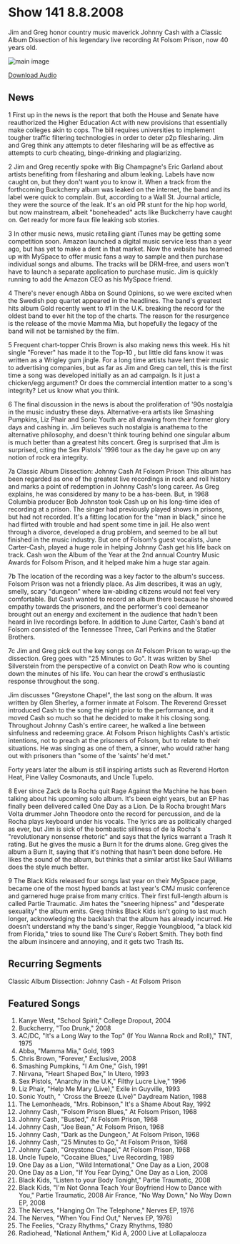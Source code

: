 # Show 141 8.8.2008
Jim and Greg honor country music maverick Johnny Cash with a Classic Album Dissection of his legendary live recording At Folsom Prison, now 40 years old. 

![main image]()

[Download Audio](http://audio.soundopinions.org/streams/2008/08/so_20080808.m3u)

## News
1 First up in the news is the report that both the House and Senate have reauthorized the Higher Education Act with new provisions that essentially make colleges akin to cops. The bill requires universities to implement tougher traffic filtering technologies in order to deter p2p filesharing. Jim and Greg think any attempts to deter filesharing will be as effective as attempts to curb cheating, binge-drinking and plagiarizing.

2 Jim and Greg recently spoke with Big Champagne's Eric Garland about artists benefiting from filesharing and album leaking. Labels have now caught on, but they don't want you to know it. When a track from the forthcoming Buckcherry album was leaked on the internet, the band and its label were quick to complain. But, according to a Wall St. Journal article, they were the source of the leak. It's an old PR stunt for the hip hop world, but now mainstream, albeit "boneheaded" acts like Buckcherry have caught on. Get ready for more faux file leaking sob stories.

3 In other music news, music retailing giant iTunes may be getting some competition soon. Amazon launched a digital music service less than a year ago, but has yet to make a dent in that market. Now the website has teamed up with MySpace to offer music fans a way to sample and then purchase individual songs and albums. The tracks will be DRM-free, and users won't have to launch a separate application to purchase music. Jim is quickly running to add the Amazon CEO as his MySpace friend.

4 There's never enough Abba on Sound Opinions, so we were excited when the Swedish pop quartet appeared in the headlines. The band's greatest hits album Gold recently went to #1 in the U.K. breaking the record for the oldest band to ever hit the top of the charts. The reason for the resurgence is the release of the movie Mamma Mia, but hopefully the legacy of the band will not be tarnished by the film.

5 Frequent chart-topper Chris Brown is also making news this week. His hit single "Forever" has made it to the Top-10 , but little did fans know it was written as a Wrigley gum jingle. For a long time artists have lent their music to advertising companies, but as far as Jim and Greg can tell, this is the first time a song was developed initially as an ad campaign. Is it just a chicken/egg argument? Or does the commercial intention matter to a song's integrity? Let us know what you think.

6 The final discussion in the news is about the proliferation of '90s nostalgia in the music industry these days. Alternative-era artists like Smashing Pumpkins, Liz Phair and Sonic Youth are all drawing from their former glory days and cashing in. Jim believes such nostalgia is anathema to the alternative philosophy, and doesn't think touring behind one singular album is much better than a greatest hits concert. Greg is surprised that Jim is surprised, citing the Sex Pistols' 1996 tour as the day he gave up on any notion of rock era integrity.

7a 
Classic Album Dissection: Johnny Cash At Folsom Prison
This album has been regarded as one of the greatest live recordings in rock and roll history and marks a point of redemption in Johnny Cash's long career. As Greg explains, he was considered by many to be a has-been. But, in 1968 Columbia producer Bob Johnston took Cash up on his long-time idea of recording at a prison. The singer had previously played shows in prisons, but had not recorded. It's a fitting location for the "man in black," since he had flirted with trouble and had spent some time in jail. He also went through a divorce, developed a drug problem, and seemed to be all but finished in the music industry. But one of Folsom's guest vocalists, June Carter-Cash, played a huge role in helping Johnny Cash get his life back on track. Cash won the Album of the Year at the 2nd annual Country Music Awards for Folsom Prison, and it helped make him a huge star again.

7b
The location of the recording was a key factor to the album's success. Folsom Prison was not a friendly place. As Jim describes, it was an ugly, smelly, scary "dungeon" where law-abiding citizens would not feel very comfortable. But Cash wanted to record an album there because he showed empathy towards the prisoners, and the performer's cool demeanor brought out an energy and excitement in the audience that hadn't been heard in live recordings before.
In addition to June Carter, Cash's band at Folsom consisted of the Tennessee Three, Carl Perkins and the Statler Brothers.

7c
Jim and Greg pick out the key songs on At Folsom Prison to wrap-up the dissection. Greg goes with "25 Minutes to Go". It was written by Shel Silverstein from the perspective of a convict on Death Row who is counting down the minutes of his life. You can hear the crowd's enthusiastic response throughout the song.

Jim discusses "Greystone Chapel", the last song on the album. It was written by Glen Sherley, a former inmate at Folsom. The Reverend Gresset introduced Cash to the song the night prior to the performance, and it moved Cash so much so that he decided to make it his closing song.
Throughout Johnny Cash's entire career, he walked a line between sinfulness and redeeming grace. At Folsom Prison highlights Cash's artistic intentions, not to preach at the prisoners of Folsom, but to relate to their situations. He was singing as one of them, a sinner, who would rather hang out with prisoners than "some of the 'saints' he'd met."

Forty years later the album is still inspiring artists such as Reverend Horton Heat, Pine Valley Cosmonauts, and Uncle Tupelo.

8 Ever since Zack de la Rocha quit Rage Against the Machine he has been talking about his upcoming solo album. It's been eight years, but an EP has finally been delivered called One Day as a Lion. De la Rocha brought Mars Volta drummer John Theodore onto the record for percussion, and de la Rocha plays keyboard under his vocals. The lyrics are as politically charged as ever, but Jim is sick of the bombastic silliness of de la Rocha's "revolutionary nonsense rhetoric" and says that the lyrics warrant a Trash It rating. But he gives the music a Burn It for the drums alone. Greg gives the album a Burn It, saying that it's nothing that hasn't been done before. He likes the sound of the album, but thinks that a similar artist like Saul Williams does the style much better.

9 The Black Kids released four songs last year on their MySpace page, became one of the most hyped bands at last year's CMJ music conference and garnered huge praise from many critics. Their first full-length album is called Partie Traumatic. Jim hates the "sneering hipness" and "desperate sexuality" the album emits. Greg thinks Black Kids isn't going to last much longer, acknowledging the backlash that the album has already incurred. He doesn't understand why the band's singer, Reggie Youngblood, "a black kid from Florida," tries to sound like The Cure's Robert Smith. They both find the album insincere and annoying, and it gets two Trash Its.

## Recurring Segments
Classic Album Dissection: Johnny Cash - At Folsom Prison

## Featured Songs
1. Kanye West, "School Spirit," College Dropout, 2004
2. Buckcherry, "Too Drunk," 2008
3. AC/DC, "It's a Long Way to the Top" (If You Wanna Rock and Roll)," TNT, 1975
4. Abba, "Mamma Mia," Gold, 1993
5. Chris Brown, "Forever," Exclusive, 2008
6. Smashing Pumpkins, "I Am One," Gish, 1991
7. Nirvana, "Heart Shaped Box," In Utero, 1993
8. Sex Pistols, "Anarchy in the U.K," Filthy Lucre Live," 1996
9. Liz Phair, "Help Me Mary (Live)," Exile in Guyville, 1993
10. Sonic Youth, " 'Cross the Breeze (Live)" Daydream Nation, 1988
11. The Lemonheads, "Mrs. Robinson," It's a Shame About Ray, 1992
12. Johnny Cash, "Folsom Prison Blues," At Folsom Prison, 1968
13. Johnny Cash, "Busted," At Folsom Prison, 1968
14. Johnny Cash, "Joe Bean," At Folsom Prison, 1968
15. Johnny Cash, "Dark as the Dungeon," At Folsom Prison, 1968
16. Johnny Cash, "25 Minutes to Go," At Folsom Prison, 1968
17. Johnny Cash, "Greystone Chapel," At Folsom Prison, 1968
18. Uncle Tupelo, "Cocaine Blues," Live Recording, 1989
19. One Day as a Lion, "Wild International," One Day as a Lion, 2008
20. One Day as a Lion, "If You Fear Dying," One Day as a Lion, 2008
21. Black Kids, "Listen to your Body Tonight," Partie Traumatic, 2008
22. Black Kids, "I'm Not Gonna Teach Your Boyfriend How to Dance with You," Partie Traumatic, 2008 Air France, "No Way Down," No Way Down EP, 2008
23. The Nerves, "Hanging On The Telephone," Nerves EP, 1976
24. The Nerves, "When You Find Out," Nerves EP, 1976)
25. The Feelies, "Crazy Rhythms," Crazy Rhythms, 1980
26. Radiohead, "National Anthem," Kid A, 2000 Live at Lollapalooza
